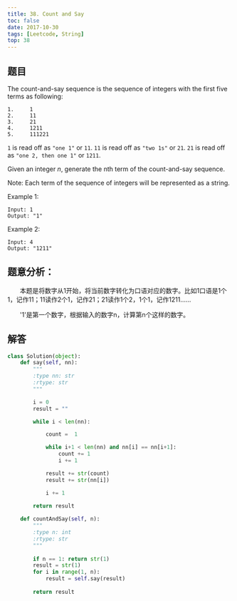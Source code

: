 ```yaml
---
title: 38. Count and Say
toc: false
date: 2017-10-30
tags: [Leetcode, String]
top: 38
---
```



## 题目
The count-and-say sequence is the sequence of integers with the first five terms as following:

```
1.     1
2.     11
3.     21
4.     1211
5.     111221
```

`1` is read off as `"one 1"` or `11`.
`11` is read off as `"two 1s"` or `21`.
`21` is read off as `"one 2, then one 1"` or `1211`.

Given an integer $n$, generate the nth term of the count-and-say sequence.

Note: Each term of the sequence of integers will be represented as a string.

Example 1:

```
Input: 1
Output: "1"
```

Example 2:

```
Input: 4
Output: "1211"
```

## 题意分析：

　　本题是将数字从1开始，将当前数字转化为口语对应的数字。比如1口语是1个1，记作11；11读作2个1，记作21；21读作1个2，1个1，记作1211……

　　'1'是第一个数字，根据输入的数字n，计算第n个这样的数字。

## 解答

```python
class Solution(object):
    def say(self, nn):
        """
        :type nn: str
        :rtype: str
        """

        i = 0
        result = ""

        while i < len(nn):

            count =  1       

            while i+1 < len(nn) and nn[i] == nn[i+1]:
                count += 1
                i += 1

            result += str(count)
            result += str(nn[i])

            i += 1

        return result
        
    def countAndSay(self, n):
        """
        :type n: int
        :rtype: str
        """
        
        if n == 1: return str(1)
        result = str(1)
        for i in range(1, n):
            result = self.say(result)
        
        return result
```

